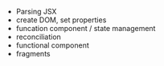 
- Parsing JSX
- create DOM, set properties
- funcation component / state management
- reconciliation
- functional component
- fragments

